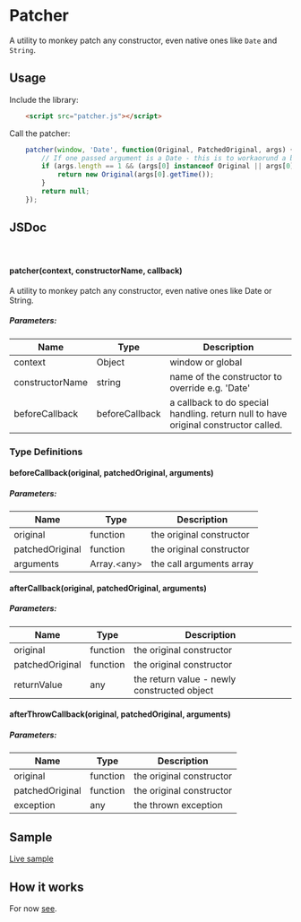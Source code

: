 # Patcher

A utility to monkey patch any constructor, even native ones like ```Date``` and ```String```.

## Usage

Include the library:

```html
    <script src="patcher.js"></script>
```

Call the patcher:

```js
    patcher(window, 'Date', function(Original, PatchedOriginal, args) {
        // If one passed argument is a Date - this is to workaorund a bug in IE11
        if (args.length == 1 && (args[0] instanceof Original || args[0] instanceof PatchedOriginal)) {
            return new Original(args[0].getTime());
        }
        return null;
    });
```

## JSDoc

<section>
<header></header>
<article>

#### <span class="type-signature"></span>patcher<span class="signature">(context, constructorName, callback)</span><span class="type-signature"></span>

<div class="description">A utility to monkey patch any constructor, even native ones like Date or String.</div>

##### Parameters:
<table class="params">
<thead>
<tr>
<th>Name</th>
<th>Type</th>
<th class="last">Description</th>
</tr>
</thead>
<tbody>
<tr>
<td class="name">context</td>
<td class="type"><span class="param-type">Object</span></td>
<td class="description last">window or global</td>
</tr>
<tr>
<td class="name">constructorName</td>
<td class="type"><span class="param-type">string</span></td>
<td class="description last">name of the constructor to override e.g. 'Date'</td>
</tr>
<tr>
<td class="name">beforeCallback</td>
<td class="type"><span class="param-type">beforeCallback</span></td>
<td class="description last">a callback to do special handling. return null to have original constructor called.</td>
</tr>
</tbody>
</table>

### Type Definitions

#### <span class="type-signature"></span>beforeCallback<span class="signature">(original, patchedOriginal, arguments)</span><span class="type-signature"></span>

##### Parameters:
<table class="params">
<thead>
<tr>
<th>Name</th>
<th>Type</th>
<th class="last">Description</th>
</tr>
</thead>
<tbody>
<tr>
<td class="name">original</td>
<td class="type"><span class="param-type">function</span></td>
<td class="description last">the original constructor</td>
</tr>
<tr>
<td class="name">patchedOriginal</td>
<td class="type"><span class="param-type">function</span></td>
<td class="description last">the original constructor</td>
</tr>
<tr>
<td class="name">arguments</td>
<td class="type"><span class="param-type">Array.&lt;any&gt;</span></td>
<td class="description last">the call arguments array</td>
</tr>
</tbody>
</table>

#### <span class="type-signature"></span>afterCallback<span class="signature">(original, patchedOriginal, arguments)</span><span class="type-signature"></span>

##### Parameters:
<table class="params">
<thead>
<tr>
<th>Name</th>
<th>Type</th>
<th class="last">Description</th>
</tr>
</thead>
<tbody>
<tr>
<td class="name">original</td>
<td class="type"><span class="param-type">function</span></td>
<td class="description last">the original constructor</td>
</tr>
<tr>
<td class="name">patchedOriginal</td>
<td class="type"><span class="param-type">function</span></td>
<td class="description last">the original constructor</td>
</tr>
<tr>
<td class="name">returnValue</td>
<td class="type"><span class="param-type">any</span></td>
<td class="description last">the return value - newly constructed object</td>
</tr>
</tbody>
</table>

#### <span class="type-signature"></span>afterThrowCallback<span class="signature">(original, patchedOriginal, arguments)</span><span class="type-signature"></span>

##### Parameters:
<table class="params">
<thead>
<tr>
<th>Name</th>
<th>Type</th>
<th class="last">Description</th>
</tr>
</thead>
<tbody>
<tr>
<td class="name">original</td>
<td class="type"><span class="param-type">function</span></td>
<td class="description last">the original constructor</td>
</tr>
<tr>
<td class="name">patchedOriginal</td>
<td class="type"><span class="param-type">function</span></td>
<td class="description last">the original constructor</td>
</tr>
<tr>
<td class="name">exception</td>
<td class="type"><span class="param-type">any</span></td>
<td class="description last">the thrown exception</td>
</tr>
</tbody>
</table>


</article>
</section>

## Sample

[Live sample](https://rawgit.com/sandipchitale/patcher/master/index.html)

## How it works

For now [see](patcher.js).
